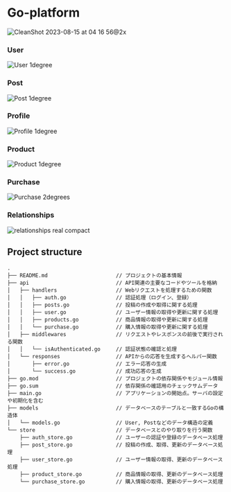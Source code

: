 # Go-platform

![CleanShot 2023-08-15 at 04 16 56@2x](https://github.com/eternaleight/go-platform/assets/96198088/ab862886-94d2-49f6-8b6d-6e15055064fd)

### User
![User 1degree](https://github.com/eternaleight/go-platform/assets/96198088/2d400696-741b-47b4-b4cd-9587d6d53f81)
### Post
![Post 1degree](https://github.com/eternaleight/go-platform/assets/96198088/aa0ce912-e8cb-4e3b-ad28-1f73cc71981a)
### Profile
![Profile 1degree](https://github.com/eternaleight/go-platform/assets/96198088/f02fd20f-f270-4a44-9e28-6b3e2182c83e)
### Product
![Product 1degree](https://github.com/eternaleight/go-platform/assets/96198088/c3fd9ebe-b4d2-4661-9331-138589e54d80)
### Purchase
![Purchase 2degrees](https://github.com/eternaleight/go-platform/assets/96198088/53c8c042-97f9-47d8-af46-33ff108e18a6)
### Relationships
![relationships real compact](https://github.com/eternaleight/go-platform/assets/96198088/cd6e48f3-764e-4a8c-b9d7-144c13ab6962)


## Project structure
```
.
├── README.md                      // プロジェクトの基本情報
├── api                            // API関連の主要なコードやツールを格納
│   ├── handlers                   // Webリクエストを処理するための関数
│   │   ├── auth.go                // 認証処理（ログイン、登録）
│   │   ├── posts.go               // 投稿の作成や取得に関する処理
│   │   ├── user.go                // ユーザー情報の取得や更新に関する処理
│   │   ├── products.go            // 商品情報の取得や更新に関する処理
│   │   └── purchase.go            // 購入情報の取得や更新に関する処理
│   ├── middlewares                // リクエストやレスポンスの前後で実行される関数
│   │   └── isAuthenticated.go     // 認証状態の確認と処理
│   └── responses                  // APIからの応答を生成するヘルパー関数
│       ├── error.go               // エラー応答の生成
│       └── success.go             // 成功応答の生成
├── go.mod                         // プロジェクトの依存関係やモジュール情報
├── go.sum                         // 依存関係の確認用のチェックサムデータ
├── main.go                        // アプリケーションの開始点。サーバの設定や初期化を含む
├── models                         // データベースのテーブルと一致するGoの構造体
│   └── models.go                  // User, Postなどのデータ構造の定義
└── store                          // データベースとのやり取りを行う関数
    ├── auth_store.go              // ユーザーの認証や登録のデータベース処理
    ├── post_store.go              // 投稿の作成、取得、更新のデータベース処理
    ├── user_store.go              // ユーザー情報の取得、更新のデータベース処理
    ├── product_store.go           // 商品情報の取得、更新のデータベース処理
    └── purchase_store.go          // 購入情報の取得、更新のデータベース処理
```
